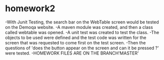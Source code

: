 # homework2
-With Junit Testing, the search bar on the WebTable screen would be tested on the Demoqa website.
-A maven module was created, and then a class called webtable was opened.
-A unit test was created to test the class.
-The objects to be used were defined and the test code was written for the screen that was requested to come first on the test screen.
-Then the questions of 'does the button appear on the screen and can it be pressed ?' were tested.
-HOMEWORK FILES ARE ON THE BRANCH'MASTER'
